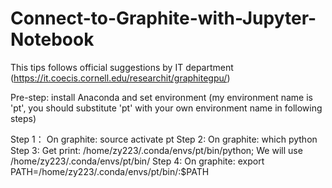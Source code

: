# Connect-to-Graphite-with-Jupyter-Notebook

This tips follows official suggestions by IT department (https://it.coecis.cornell.edu/researchit/graphitegpu/)

Pre-step: install Anaconda and set environment (my environment name is 'pt', you should substitute 'pt' with your own environment name in following steps)

Step 1： 
    On graphite: 	source activate pt
Step 2:
    On graphite:	which python
Step 3:
    Get print: 	/home/zy223/.conda/envs/pt/bin/python; We will use /home/zy223/.conda/envs/pt/bin/
Step 4:
    On graphite:	export PATH=/home/zy223/.conda/envs/pt/bin/:$PATH
